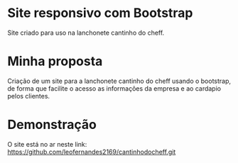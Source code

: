 # Site responsivo com Bootstrap
Site criado para uso na lanchonete cantinho do cheff.

# Minha proposta
Criação de um site para a lanchonete cantinho do cheff usando o bootstrap, de forma que facilite o acesso as informações da empresa e ao cardapio pelos clientes.

# Demonstração
O site está no ar neste link:  
<a href="https://github.com/leofernandes2169/cantinhodocheff.git" target="_blank">https://github.com/leofernandes2169/cantinhodocheff.git</a>
